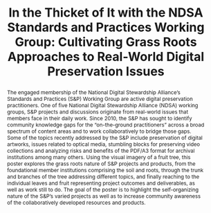 ---
abstract: The engaged membership of the National Digital Stewardship Alliance’s Standards
  and Practices (S&P) Working Group are active digital preservation practitioners.
  One of five National Digital Stewardship Alliance (NDSA) working groups, S&P projects
  and discussions originate from real-world issues that members face in their daily
  work. Since 2010, the S&P has sought to identify community knowledge gaps for the
  “on-the-ground practitioners” across a broad spectrum of content areas and to work
  collaboratively to bridge those gaps. Some of the topics recently addressed by the
  S&P include preservation of digital artworks, issues related to optical media, stumbling
  blocks for preserving video collections and analyzing risks and benefits of the
  PDF/A3 format for archival institutions among many others. Using the visual imagery
  of a fruit tree, this poster explores the grass roots nature of S&P projects and
  products, from the foundational member institutions comprising the soil and roots,
  through the trunk and branches of the tree addressing different topics, and finally
  reaching to the individual leaves and fruit representing project outcomes and deliverables,
  as well as work still to do. The goal of the poster is to highlight the self-organizing
  nature of the S&P’s varied projects as well as to increase community awareness of
  the collaboratively developed resources and products.
creators:
- Murray, Kate
- Soprano, Mariella
- Engle, Erin
- Atkins, Winston
- Kussmann, Carol
- Paolillo, Michelle
- Jackson, Karl
- Goethals, Andrea
date: null
document_url: https://services.phaidra.univie.ac.at/api/object/o:429577/download
grand_parent: iPRES
institutions: []
keywords:
- best practices
- community
- collaboration
- education
- standards
- survey
landing_page_url: https://phaidra.univie.ac.at/o:429577
language: eng
layout: publication
license: CC BY 4.0 International
notes_url: null
parent: iPRES 2015
presentation_url: null
size: 452440
source_name: iPRES
title: 'In the Thicket of It with the NDSA Standards and Practices Working Group:
  Cultivating Grass Roots Approaches to Real-World Digital Preservation Issues'
type: poster
year: 2015
---